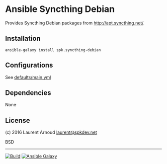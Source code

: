 # Ansible Syncthing Debian

Provides Syncthing Debian packages from <http://apt.syncthing.net/>.

## Installation

```
ansible-galaxy install spk.syncthing-debian
```

## Configurations

See
[defaults/main.yml](https://github.com/spk/ansible-syncthing-debian/blob/master/defaults/main.yml)

## Dependencies

None

## License

(c) 2016 Laurent Arnoud <laurent@spkdev.net>

BSD

---
[![Build](https://img.shields.io/travis-ci/spk/ansible-syncthing-debian.svg)](https://travis-ci.org/spk/ansible-syncthing-debian)
[![Ansible Galaxy](https://img.shields.io/ansible/role/6761.svg)](https://galaxy.ansible.com/spk/syncthing-debian/)
